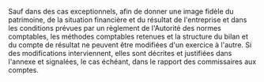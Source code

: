  Sauf dans des cas exceptionnels, afin de donner une image fidèle du patrimoine, de la situation financière et du résultat de l'entreprise et dans les conditions prévues par un règlement de l'Autorité des normes comptables, les méthodes comptables retenues et la structure du bilan et du compte de résultat ne peuvent être modifiées d'un exercice à l'autre. Si des modifications interviennent, elles sont décrites et justifiées dans l'annexe et signalées, le cas échéant, dans le rapport des commissaires aux comptes.


  

  
